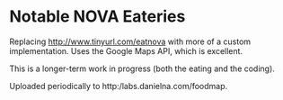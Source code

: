 Notable NOVA Eateries
=======

Replacing http://www.tinyurl.com/eatnova with more of a custom implementation.  Uses the Google Maps API, which is excellent.

This is a longer-term work in progress (both the eating and the coding).

Uploaded periodically to http:/labs.danielna.com/foodmap.